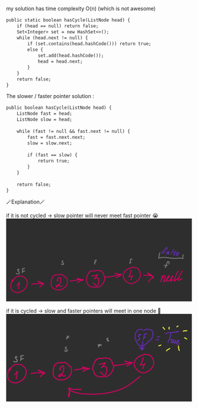 my solution has time complexity O(n) (which is not awesome)

    public static boolean hasCycle(ListNode head) {
        if (head == null) return false;
        Set<Integer> set = new HashSet<>();
        while (head.next != null) {
            if (set.contains(head.hashCode())) return true;
            else {
                set.add(head.hashCode());
                head = head.next;
            }
        }
        return false;
    }

The slower / faster pointer solution :

    public boolean hasCycle(ListNode head) {
        ListNode fast = head;
        ListNode slow = head;

        while (fast != null && fast.next != null) {
            fast = fast.next.next;
            slow = slow.next;

            if (fast == slow) {
                return true;
            }
        }

        return false;        
    }

🪄Explanation🪄

if it is not cycled -> slow pointer will never meet fast pointer 😭
![image](slow_fast_pointer_true.png)


if it is cycled -> slow and faster pointers will meet in one node 💖
![image](slow_fast_pointer_false.png)
